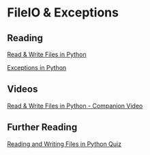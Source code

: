 # FileIO & Exceptions

## Reading

[Read & Write Files in Python](https://realpython.com/read-write-files-python/)

[Exceptions in Python](https://realpython.com/python-exceptions/)

## Videos

[Read & Write Files in Python - Companion Video](https://realpython.com/courses/reading-and-writing-files-python/)

## Further Reading

[Reading and Writing Files in Python Quiz](https://realpython.com/quizzes/read-write-files-python/)

